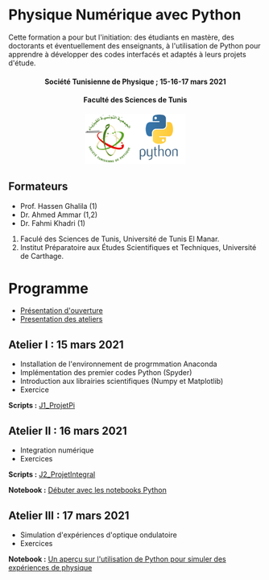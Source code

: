 # Physique Numérique avec Python

Cette formation a pour but l'initiation: des étudiants en mastère, des doctorants et éventuellement des enseignants, à l'utilisation de Python pour apprendre à développer des codes interfacés et adaptés à leurs projets d'étude. 

<center><h4>Société Tunisienne de Physique ; 15-16-17  mars 2021</h4></center>
<center><h4>Faculté des Sciences de Tunis</h4></center>
 <center>
 <img src="logo_python.png" width="200"
     height="100">
</center>

## Formateurs

* Prof. Hassen Ghalila (1)
* Dr. Ahmed Ammar (1,2)
* Dr. Fahmi Khadri (1)

1. Faculé des Sciences de Tunis, Université de Tunis El Manar.
2. Institut Préparatoire aux Études Scientifiques et Techniques, Université de Carthage.

# Programme
* [Présentation d'ouverture](https://astrax.github.io/PhysNum2021/presentations/Ecole_PhysNum_21.pdf)
* [Presentation des ateliers](https://astrax.github.io/PhysNum2021/presentations/main.pdf)

## Atelier I : 15 mars 2021

* Installation de l'environnement de progrmmation Anaconda
* Implémentation des premier codes Python (Spyder)
* Introduction aux librairies scientifiques (Numpy et Matplotlib)
* Exercice

**Scripts :** [J1_ProjetPi](https://github.com/astrax/PhysNum2021/tree/main/J1_ProjetPi)

## Atelier II : 16 mars 2021

* Integration numérique
* Exercices

**Scripts :** [J2_ProjetIntegral](https://github.com/astrax/PhysNum2021/tree/main/J2_ProjetIntegral)

**Notebook :** [Débuter avec les notebooks Python](https://colab.research.google.com/github/astrax/PhysNum2021/blob/main/J2_Notebook_sinc/ProjetSinc.ipynb)

## Atelier III : 17 mars 2021

* Simulation d'expériences d'optique ondulatoire
* Exercices

**Notebook :** [Un aperçu sur l'utilisation de Python pour simuler des expériences de physique](https://colab.research.google.com/github/astrax/PhysNum2021/blob/main/J3_ProjetOptique/optique.ipynb)

